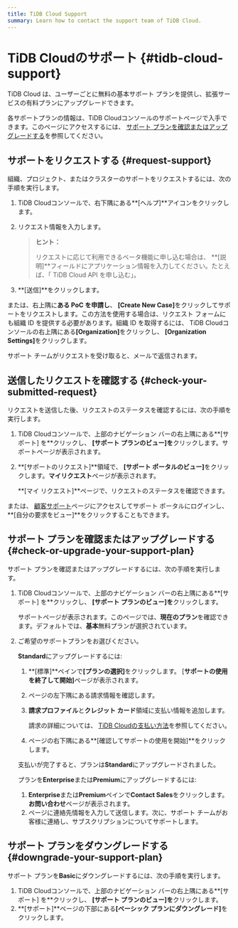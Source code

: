 ```yaml
---
title: TiDB Cloud Support
summary: Learn how to contact the support team of TiDB Cloud.
---
```


# TiDB Cloudのサポート {#tidb-cloud-support}

TiDB Cloud は、ユーザーごとに無料の基本サポート プランを提供し、拡張サービスの有料プランにアップグレードできます。

各サポートプランの情報は、TiDB Cloudコンソールのサポートページで入手できます。このページにアクセスするには、 [サポート プランを確認またはアップグレードする](#check-or-upgrade-your-support-plan)を参照してください。

## サポートをリクエストする {#request-support}

組織、プロジェクト、またはクラスターのサポートをリクエストするには、次の手順を実行します。

1.  TiDB Cloudコンソールで、右下隅にある**[ヘルプ]**アイコンをクリックします。

2.  リクエスト情報を入力します。

    > **ヒント：**
    >
    > リクエストに応じて利用できるベータ機能に申し込む場合は、 **[説明]**フィールドにアプリケーション情報を入力してください。たとえば、「 TiDB Cloud API を申し込む」。

3.  **[送信]**をクリックします。

または、<mdsvgicon name="icon-top-apply-for-poc">右上隅に**ある PoC を申請し**、 <strong>[Create New Case]</strong>をクリックしてサポートをリクエストします。この方法を使用する場合は、リクエスト フォームにも組織 ID を提供する必要があります。組織 ID を取得するには、<mdsvgicon name="icon-top-organization"> TiDB Cloudコンソールの右上隅にある<strong>[Organization]</strong>をクリックし、 <strong>[Organization Settings]</strong>をクリックします。</mdsvgicon></mdsvgicon>

サポート チームがリクエストを受け取ると、メールで返信されます。

## 送信したリクエストを確認する {#check-your-submitted-request}

リクエストを送信した後、リクエストのステータスを確認するには、次の手順を実行します。

1.  TiDB Cloudコンソールで、<mdsvgicon name="icon-top-support">上部のナビゲーション バーの右上隅にある**[サポート] を**クリックし、 <strong>[サポート プランのビュー]を</strong>クリックします。サポートページが表示されます。</mdsvgicon>
2.  **[サポートのリクエスト]**領域で、 <strong>[サポート ポータルのビュー]</strong>をクリックします。<strong>マイリクエスト</strong>ページが表示されます。

    **[マイ リクエスト]**ページで、リクエストのステータスを確認できます。

または、 [顧客サポート](https://support.pingcap.com/hc/en-us)ページにアクセスしてサポート ポータルにログインし、 **[自分の要求をビュー]**をクリックすることもできます。

## サポート プランを確認またはアップグレードする {#check-or-upgrade-your-support-plan}

サポート プランを確認またはアップグレードするには、次の手順を実行します。

1.  TiDB Cloudコンソールで、<mdsvgicon name="icon-top-support">上部のナビゲーション バーの右上隅にある**[サポート] を**クリックし、 <strong>[サポート プランのビュー]を</strong>クリックします。</mdsvgicon>

    サポートページが表示されます。このページでは、**現在のプラン**を確認できます。デフォルトでは、<strong>基本</strong>無料プランが選択されています。

2.  ご希望のサポートプランをお選びください。

    <SimpleTab>
     <div label="Upgrade to Standard">

    **Standard**にアップグレードするには:

    1.  **[標準]**ペインで<strong>[プランの選択]</strong>をクリックします。 [<strong>サポートの使用を終了して開始]</strong>ページが表示されます。

    2.  ページの左下隅にある請求情報を確認します。

    3.  **請求プロファイル**と<strong>クレジット カード</strong>領域に支払い情報を追加します。

        請求の詳細については、 [TiDB Cloudの支払い方法](/tidb-cloud/tidb-cloud-billing.md#payment-method)を参照してください。

    4.  ページの右下隅にある**[確認してサポートの使用を開始]**をクリックします。

    支払いが完了すると、プランは**Standard**にアップグレードされました。

    </div>
     <div label="Upgrade to Enterprise or Premium">

    プランを**Enterprise**または<strong>Premium</strong>にアップグレードするには:

    1.  **Enterprise**または<strong>Premium</strong>ペインで<strong>Contact Sales</strong>をクリックします。<strong>お問い合わせ</strong>ページが表示されます。
    2.  ページに連絡先情報を入力して送信します。次に、サポート チームがお客様に連絡し、サブスクリプションについてサポートします。

    </div>
     </SimpleTab>

## サポート プランをダウングレードする {#downgrade-your-support-plan}

サポート プランを**Basic**にダウングレードするには、次の手順を実行します。

1.  TiDB Cloudコンソールで、<mdsvgicon name="icon-top-support">上部のナビゲーション バーの右上隅にある**[サポート] を**クリックし、 <strong>[サポート プランのビュー]を</strong>クリックします。</mdsvgicon>
2.  **[サポート]**ページの下部にある<strong>[ベーシック プランにダウングレード]</strong>をクリックします。
